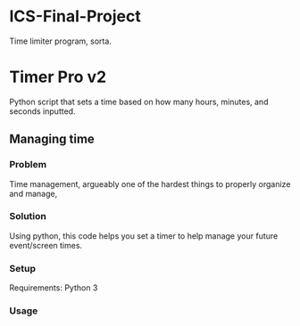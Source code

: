 # ICS-Final-Project
Time limiter program, sorta.

# Timer Pro v2
Python script that sets a time based on how many hours, minutes, and seconds inputted.

## Managing time
### Problem
Time management, argueably one of the hardest things to properly organize and manage, 

### Solution
Using python, this code helps you set a timer to help manage your future event/screen times.

### Setup
Requirements: Python 3


### Usage
